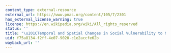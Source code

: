```yaml
---
content_type: external-resource
external_url: https://www.pnas.org/content/105/7/2301
has_external_license_warning: true
license: https://en.wikipedia.org/wiki/All_rights_reserved
status: ''
title: "\u201CTemporal and Spatial Changes in Social Vulnerability to Natural Hazards.\u201D"
uid: f75a8134-f2ff-4e07-9020-c1e2accfe62b
wayback_url: ''
---
```

